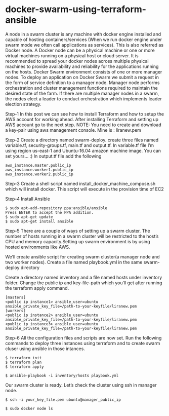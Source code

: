 

# **docker-swarm-using-terraform-ansible**

A node in a swarm cluster is any machine with docker engine installed and capable of hosting containers/services (When we run docker engine under swarm mode we often call applications as services). This is also referred as Docker node. A Docker node can be a physical machine or one or more virtual machines running on a physical host or cloud server. It is recommended to spread your docker nodes across multiple physical machines to provide availability and reliability for the applications running on the hosts. Docker Swarm environment consists of one or more manager nodes. To deploy an application on Docker Swarm we submit a request in the form of service definition to a manager node. Manager node performs orchestration and cluster management functions required to maintain the desired state of the farm. If there are multiple manager nodes in a swarm, the nodes elect a leader to conduct orchestration which implements leader election strategy.

Step-1
In this post we can see how to install Terraform and how to setup the AWS account for working ahead. After installing Terraform and setting up AWS account go to the next step.
NOTE: You need to create and download a key-pair using aws management console. Mine is : liranew.pem

Step-2
Create a directory named swarm-deploy. create three files named variable.tf, security-groups.tf, main.tf and output.tf.
In variable.tf file I’m using region us-east-1 and Ubuntu-16.04 amazon machine image. You can set yours… :)
In output.tf file add the following
```
aws_instance.master.public_ip
aws_instance.worker1.public_ip
aws_instance.worker2.public_ip
```

Step-3
Create a shell script named install_docker_machine_compose.sh which will install docker. This script will execute in the provision time of EC2


Step-4
Install Ansible

```
$ sudo apt-add-repository ppa:ansible/ansible
Press ENTER to accept the PPA addition.
$ sudo apt-get update
$ sudo apt-get install ansible
```

Step-5
There are a couple of ways of setting up a swarm cluster. The number of hosts running in a swarm cluster will be restricted to the host’s CPU and memory capacity.Setting up swarm environment is by using hosted environments like AWS.

We’ll create ansible script for creating swarm cluster(a manager node and two worker nodes). Create a file named playbook.yml in the same swarm-deploy directory
   
Create a directory named inventory and a file named hosts under inventory folder. Change the public ip and key-file-path which you’ll get after running the terraform apply command.

```
[masters]
<public ip instance1> ansible_user=ubuntu ansible_private_key_file=/path-to-your-keyfile/liranew.pem
[workers]
<public ip instance2> ansible_user=ubuntu ansible_private_key_file=/path-to-your-keyfile/liranew.pem
<public ip instance3> ansible_user=ubuntu ansible_private_key_file=/path-to-your-keyfile/liranew.pem
```


Step-6
All the configuration files and scripts are now set. Run the following commands to deploy three instances using terraform and to create swarm cluser using ansible in those intances.

```
$ terraform init
$ terraform plan
$ terraform apply
```
```
$ ansible-playbook -i inventory/hosts playbook.yml
```

Our swarm cluster is ready. Let’s check the cluster using ssh in manager node.

```
$ ssh -i your_key_file.pem ubuntu@manager_public_ip

$ sudo docker node ls
```


